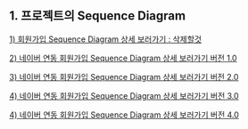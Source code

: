 ## 1. 프로젝트의 Sequence Diagram

[1) 회원가입 Sequence Diagram 상세 보러가기 : 삭제할것](https://www.draw.io/?lightbox=1&highlight=0000ff&edit=_blank&layers=1&nav=1&title=Untitled%20Diagram.drawio#R7V1bj5s4FP41SLsPjYzNxTxCkrYrdVfVVqt9ZhImQcuEWcJ0Ovvr1zY24EsSkoFAM1NVKnGcY3Ku37mQWmj%2B8ONTET9uf8%2FXSWZBsP5hoYUFoe14mPxDV16qFd9xqoVNka75pmbhW%2FpfwhcBX31K18le2ljmeVamj%2FLiKt%2FtklUprcVFkT%2FL2%2B7zTD71Md7wE0Gz8G0VZ%2BI%2BZm6z%2Fne6LrfVOoZes%2F45STdbcbbtBdU7d%2FHqn02RP%2B34iRZE9%2BxP9fZDLGjxk%2FfbeJ0%2Ft5bQ0kLzIs%2FL6urhxzzJKHcF46rPfTzwbv0Fi2RXdvlA%2Fu%2Fn%2B%2F2XPz59937PX5xd9OHf%2BLcPAb%2B573H2xFliLRdWEFp4bi3nVhBZZMsytCJgYcBWlhYmPAN%2F%2Fca%2FVvkimLktHzJyZVso4lSTokx%2BHLxfu%2BYC0a8kf0jK4oVs4R9A4t6eG7HYgpnblkh8vhZzXdjUpBpukAvOkHOYYxuYM7ewx5lD%2BBAQyhVbAivC1jKyIo8yCnoZubvoriBXG3rF9viUjWQP%2Fkj3UwoRpUAvQit0KOc5zUE566PROQs1zi4ixklN96pFwha%2BuLAih%2FEZW4EzMKNsG4%2FOKaRxKlyVeaF9c%2BJeHunl00NWbUAR%2Fe4p8XVf4rsk%2B5rv0zLNd2TLXV6W%2BQPZkNE3otqPzfOMfm7ReLKGRpilG%2FrZMn8kqy02509llu6See2gQU%2B8Nyipc03O28DVzV%2FlerJbhzQMkVe7fEcWo3W83yZrzpwWn%2FZlkf9Thxi6cp%2FvSh4RG31N1iJgdedYi0OugUNirUiyuEy%2Fy%2BRNbOMnfM1TcnAjEIcHPh7qsadwfp8%2FFauEf6odiHRCM8eWaAUKqTIuNkmpkSKsjl9a2x7phv3RW55hKJ2EsBQlyUVFtNGTmrGvUR1vWNWZuq44go7QFdVKu%2BoKIaTqikrqbF2RvEIv0vaHkzY8Q9rkQMbWY%2FeKnDH1wsea6bsomAWtP%2FgyRTFQnp6i2Aa0PYZb6KQo7qjBhsB%2FVZ6XBxxKTIkDE1SO4CzlWGXxfp%2Bu%2BvIdowlaiRQ17LsgUhwndEDCvckP6kjdnplzGlM%2Bza5DmtOQiwha4UKTPgHTNJWMORRfEQkmhQCSfJttwOwP6XpN34z2j%2FEq3W2%2BJPdUiKhZ%2BZPLFdU6JHIB7oOKvIzL%2BI4dQQE%2BtwNyW25E%2FhJWz8HMtVxym3Py2m5ek790e1GSDIGQjlOmdkm8L5%2BTfam6tzYm9vtJJKCiGIayAjbotygA9Z9XoPOiwI0YuuP0ZOh%2BMLKhI%2Be0%2FFqikk2FWUNSpOQuqO0uiGFs802%2Bi7Ovzepxm7hPs0xK1RNvtdIMl7yz9oM70FM67mPXzPV2ZeSI9gxgRhPJsbqAKZE6V6o5cXwOWmhcknmfUP3gIdMDZui89K6jv9asmrxu2e7HjxHyPFVhp%2B7kNS%2BB%2B0JzKqHBnTx%2BF3rnyN6T0LVc4NpCd0zIjHdyRCMHVpieIHjXCufsArOOD%2BvsEJ8YVC0eBuWrReyw5k67eQHpIqeD6DV5NwRW4PJt1Leyz4Y26xCRbT5rMFVEMM8r8JLubCgTIj7LK8gHXSuacyLkiOrdwGf3PKf3U23DZKczE9%2BSsK3%2Bopq68%2FTjeZuWyTeSN9Dl5yJW%2BgFDIHik6IWjYw%2FH1JVRkWF%2F4MPRMSCaiSxuyXSAdfdCIAvUKO45lVQt6y5yD1iXsCW%2BXkQl55H9yw0CXW7QM%2BVew8ltkFg%2BdQ%2BtOlYNlV8aljVCg3voQcLy1OWnRtiL5ecHJwgNLr8ORc6bz51rro%2BWO7smoDNK7nw6I65UZrSMRqk2XdyEoFkvtpuk15fIdoW653bA1VPlXBt512iGu3ph3KkL4y5HQxi3IBLgU1EV5GmwkkCyFc4KgYBIiIJxKI9WVZhLAsJ1gb0G7yqS0oxgIkAKKmHX0x0IAgYjcIbzIB2KoO%2F5sTl6B7juRr42RTbRGjqGu%2BfNRb1l0WuR%2FxWi17D3GKLXa%2B5uXQ%2B5yGtXRYlA1E9U9%2F3TpLqKh0a27qHrdPhKHrpDqnvzUBt1hNrDVYo8wxD57WesapxCfVUcNEJDuzwPvkX5qZjlYvmpFYfry0%2FPPnqQ302iFRvYsrAckqi1G77igYvXolYHuldWAj1b8c6dzfKswBbP7Cya9DVcsCQztEKBW7Do%2B5xsu%2FzCL3Egt4mWjIYAU7g6yuPbyFH0puZyMwGyL1F1lirchAkK%2B1VT9YnAJRvOFL8gAndb1YU6XgcweTq49Q8piRHcqvpwBfFKGicUdsn6TqHL9kX8MHhEteWxQ4mmCsB%2FYW%2B7tD%2B1ZJsiMFUls5XQ4xjahp6paqKW%2BHpUsTfZvqgrBkIQFw8IACXN0igNHUj8dzTRGUKqQR%2F0lAJohAYX%2BiAFr6nLT0OD7qUCtKFzgtLgEtRDOxbjGiQoU2AXiYIUC%2FD1HMbB8A1awE489S11Gxa0klUP9ER4qlESKIPZpjBpBwY9Gw6JoQ4Gd3OlKxuiA1YyWu3KPw%2BujDliDcXT2h1GrCfwZNvB8Wfs9jJjXT3y1mr8IumUVw9ZH3T0YAblo67TY%2FYNcyVVOwFXP6sBWXe3GstzeELDpzAPO5YerDowtGqv%2BwsSNj6vAj3qgxIYjWqbwFas8eJHTgklycp7tr%2FeEZLoJL4tjKtVp%2F3mqeNXJ6cmYkMDXdwhP7095KRmKsjXi4nXHbATceVn8Lk%2BbxSfRk5T8849YSXVVztT99V6Nsu7GcYBCo%2BVjMWEG81Rg2YcQwFD0lMIamV4qsMXGCiOF%2Bnmf%2BXhC%2F8tDl%2Fo%2FUN%2F7AwWD%2FjTPL1nsKCrH6606xb9sKw%2BHdvEV3S9gSHPfD1Mvsn6v171vfQXHzRkrVEaGFbXpvnG3Pkhtp9w54OVMiD4eUoZEHSF1Vy7bt%2BdB0fpju7cIXiTNRDdzI%2FL6Yyun0zXu3LXDwK9GBLQPGkhfo25%2FnnhTuM9bLGengldTTemkQ3ZQI27jqEactWGHgTvTwt1h01IHrqUheldXpFWzFyjNLg5vnd1217wBIgabAgNTuXHiTtBozfRq9W7ptPHSu8FrrYPPWHMA0bWyYxodDDmmy1bHQnYJ9D0BCz5vaR1jgodw2Y9JU7KvKt%2F7bzJ8DPlNhANpjDgLSH%2BmG815tjqK535EIyma9PIovQnVDzTo6Q9pVHkZfMfQVVybP6%2FLbT8Hw%3D%3D)

[2) 네이버 연동 회원가입 Sequence Diagram 상세 보러가기 버전 1.0](https://www.draw.io/?lightbox=1&highlight=0000ff&edit=_blank&layers=1&nav=1#R7V1bk5s6Ev41VO0%2BxCUhAeIRbOdSlWylNnt9ZGzGpg42PpjJzOyvXwkkLpKMMQabmSSVqmBZtORWX75utRQDzXcvn9LgsP2WrMPYMMH6xUALwzQhtgn9h7W8Fi0OxkXDJo3WvFPV8CP6X8gbAW99itbhsdExS5I4iw7NxlWy34errNEWpGny3Oz2mMTNUQ%2FBho8IqoYfqyAW85hZVfu%2Fo3W2LdqJaVftn8NosxVjQ9stvnkIVn9s0uRpz0c0TPSY%2Fym%2B3gWCFh%2F5uA3WyXOtCS0NNE%2BTJCuedi%2FzMGbcFYwr3vt44tvyB6bhPuvyQvLn58fj1799%2Bml%2FS17x3v%2FwZ%2FDlg8sn9zOInzhLjOXCcD2DzI3l3HB9g3ZZeoYPDALylqVBKM%2FAP7%2Fwn5W9CmZus11Mn6CBfHVyfL4%2FwzQLX2pNfLKfwmQXZukr7cK%2FRWJuz9WyQMHMbW1JHN4WcFnYlKQqbtAHzpBLmAM1zPENgg0P56xYGD5mLb7JGuncOrHODnYHyqL9w%2FGQc8qO6Q%2FxH1L6tGFPeVeHvcYG%2B2i4LmshlFxOl3j58AtGi7aMuwgOuvsimMoiLHw9r4tGyhbeWC4PMVw8MqMgJHfnFFI45a2yJFV%2BObVEB%2Fb4tIuLDshnPzSiZvFr8BDG35NjlEXJnnZ5SLIs2dEOMfvCL03ePInZe4vK6FU0vDjasHezhMl3jc3JUxZH%2B3Be2nIwEO81QopvyXkILNVSyFwP92uPeSz6aZ%2FsaaO%2FDo7bcM2ZU%2BPTMUuTP0pvxFoek33GnWervIZr4e5OcKzGIUvDIdGWhnGQRT%2FDBnEd2%2FgI35OIzqRaEMx9pEAFQOL8MXlKVyF%2Fq%2B6zVEIzDBu0XIlUFqSbMFNIUVYHr7VuB9bh2DrlGTEbIyHScKj0oSBayUnJ2GtExx5XdKYuK1jQuVZWKCFZVmSFv1hWGlZhkNV2xltts221Cy62TQ3hScmFQxTVt5A7c2t%2FSD9B0VCenqBADTC%2FiVnoICjWpAQF0khBXk9i93U4jJjkByYoHO5FwrGKg%2BMxWvW2HVNZaMlTlLCvh6doJ3RihQdbP1NF6nCWhy%2Ft0aUSF3YNOUFFh0VItIOIkMq4lUA%2BnGcb3iInm8eXbCzaiGeKhFF0zsLVgMP9FRWbMBVglXeDmrhgF63X7Ev%2FeAhW0X7zNXxkgoKqlr9z2UGlnIp4g9u5NMmCLHjIh2BBBNc1Oi3Lp3%2Fpcs7BzDIsOs05%2FQyrz%2FQv655mNAqhpIMol%2FUwOGbP4TGTTWgddzsDpTVwU%2Fg0WQ6i0SGRjxo%2BdkGXeZp3YkwwHsiYOO6djYnAbW3rV1uqpqrk2hCmEZ0F090FVYxtskn2Qfy9am3XiccojhvpgNBerRTFpd%2BsHfcBDBTyO8TSc72efWmRnhHU6F5x3HnAJqLxQhLfWgwAaoi%2FseZDhgMnB5ke%2BENkDHutaDX9XNPdjx99ZNuywE7dyCu2mfQNC2TEKBMa28hj1cijmcCEyxz15VsEHuC4jmnDWTxJcSDKMeGcvUjxXgMTCvS4zMl61gWY8HkbZeEPCuZY83MaSIlgnbBViPF671DuufHlMoHqHfQoazT3gC9L%2FHTUWsqi9PU%2FDATPbBuLhv%2FmDQC4omHxwnFy8em1%2Fqnm59vz8ZJOd3EnheOZSryoOP%2B%2B8aJCaHTt7xDvv3uIV3L9bhDPuixSGg7iddW0yTre3kl9Bs4IrLCZ08sNX7oZJI%2FahITIvsW%2BkKXmiPCM52qoFy68NiHC0ec5H7fc9yY1n%2B4zL%2B8Ln%2B4V3XLX74vUUFllUCAH5vEtliPiMMBj%2B%2BfsFcvw5ioMeCsowFYNCAIaJcDjWZDL9ol%2Faewum3%2BXlIn5a%2BG7KTT6Vg7cUpMD1uwqvS1ywbzoRVXgt4rUEdQgdXRbHe2A1N892EIdwZac7BxuGWzV%2F%2F02lSfMG5C0CNvNzJhk7frGPbhjMmwws2mrWQ9SYqAum1702TZcKOonFxV%2BYltc1DB6huc2sx7C6hYG1suHoBCHgMqW%2FoU%2FEreZYFnmNMqdtWIom3ejQ7FJzZtZFzP%2FEUVOpjDbhDqBv07VWgNJIEzVSljQuqW1tlXP6p4SEa1nlaXhBosrZdnYGMUWLGLtxTRJLrTUg%2Fs5CQ%2Fmtb6nsnI%2Bn5ypU4QKwc%2FZVLyFvPX7NqACdJsuytIk9WxTI3xyLciAwjdKKn7y7kZyC5as3Z1hOTCtdkpjOxjnN8jouuoyGLBEzfO1qEIhNPqijxKET339IICSsslornuNHD5DafQVVJ0%2BBGI7jPprhvh8ESjnvp87zxbPDmqIj75rc8RX5cEWLMIu98h8MlU3CaTKFksD0qB705AaddC4dxdSQxOdUJO7xdTOZXjllhsYkysqxmAmyjTlaKdfUXFtP6FJ9%2BoSk%2B4%2F4TZbF45mu7LIUfL6UzPfNBDBj1sGSWMf0nM1OwC3PaMHieZM6U1U8HyZGEHTUkEgytyvLuqnlBolXgPr3%2BD4Ruxz3AehdjHXhaxMZW8I9a7rAhC0UxobypIOEej7g0ZyLIIEoj8DjcQx7hHscocq6mvscq1SCxNUr9SCM4DL0q1BKrXOm3rHuUzRp%2BsUXBsPUQSsbKFYHcv4b%2BkV1KjXFkGvBKPkjDHhV0ZQ%2FSHky0JEyoD3ZXnf%2BVTzvkTadEAiVLjfFrHzK24Rqwkk3C2eheMl4MmIx6mvDGiFjEzGcEq5dhv1zN8qJniCptLVRKDXA%2Bh3mddXsrl278s6ZB%2BqUBoZTJvgrnHTZDL79jAHo6ApZZLtG2%2FPmUBzTjo%2FKL0Ql2SVtz512usvII%2FYGvcsRTimgXiUFL6tqYq7bQrfBJfFR7%2B2RUXNmETSzv7JCtm%2B3jhZYXa55ur94V55H8fuiHtHVMZ7nTU%2BC3tLEZmMLpptp3uJNZCnROpukdtK%2Bu4Y2QS%2FMXJ3hGW2WvT2pe5bGKMcmhrbvGvunIKmuJfGc3kJIT%2BmUJRDYP6Vj5tFheeraBVZmwb2kktcbV0h%2FFjQy%2F3HNg725BAGn7G92P%2Fr8bP57YMa05hd7goSGUBWD%2BrwgyW8bqUoNl3mB0XKd%2Bn6OErNS4di6FPr%2BOtdC6QImUYUT8odoqsqXWmCTUXyxroZSCt4F15Bd1E0rWw5duDUnRJlGPbF63L8rFAazqDrF1CtNXCY6ag2AKBQ7iVTbm0N3G1L367SISVuRpqKq9G2CvRLcFmBcU%2Bkfl6bOmwKcuh%2BxzykgqGdvjXGqurdM0etl4ypJVQmbJLlFDXuf%2BIAgXZKY5vkN5pBuc4uyxkUrMtnjlQJq1%2BGyxIo976NZ8Kqid0ZJE2nK%2B4i6XGTonIFO7v%2F3QLVn9GOiujFZJRLm96ljT57VrjvXQ0jHjrWh9uXFej%2BXnNj6DyYLAFnyPaWB%2Fqx%2Bt%2BXiu7Vf3KFlv8H)

[3) 네이버 연동 회원가입 Sequence Diagram 상세 보러가기 버전 2.0](https://www.draw.io/?lightbox=1&highlight=0000ff&edit=_blank&layers=1&nav=1#R7V1bk5s4Fv41VO0%2BxIWQAPEItnuS2mQqtdmZvbzRNm1Tg00PptPd%2B%2BtHAomLJGOMAWMnXakKyHDA5%2FqdoyNZg%2FPd2y%2BJ%2F7z9Eq%2BDSDP09ZsGF5phGDrWyX905D0fAboJ85FNEq7ZWDnwLfx%2FwC9koy%2FhOjjULkzjOErD5%2FrgKt7vg1VaG%2FOTJH6tX%2FYUR%2FWnPvsb9kS9HPi28iP%2BHjOzHP93uE63%2BTg2rHL8YxButvzZwHLyTx791R%2BbJH7ZsydqBnzK%2FvKPdz6nxZ582Prr%2BLUyBJcanCdxnOZHu7d5EFH2csbl9z0c%2BbT4gkmwT9vc8PsmNg7uU5L%2BFnz7x0P6Pz%2F59f0DwDmZ7370wljiRyl74fSds4m8%2BzM9fNlFD4m%2FI4fe6zZMg2%2FP%2FoqOvxL1IGPbdBeRM0AOGdkgSYO3oy8MCjYQDQviXZAm7%2BQSfgPnHFMuZLPz11JORBxscFsRksnv9Jl6bAriJYPIAeORml%2Fxnx%2BfDp9%2F%2FeW79SV%2BR3vvw5%2F%2Bpw%2BOLvFLWy40x9XwXFvONcfTyCVLV%2FN0jRgHHVlqmOiY%2FtsniasSuyTeKDh4lF3QUbDHUHDHHow5QMEcT8NIc1HGioXmITriGXSQvFsr1ln%2BjirX%2FvHwnHHKIgoKvceEHG3oUXapTW%2BjD3vQHIeOYEIuo4vd7PELSouMDCsEG15dCIYkhIWn5nU%2BSNjCBgvxYM1BAzMKAHx1TkGJU%2B4qjZMm75dfAD36RUMSRj77j0H0NT6EaRjvySWPcZrGO3JBRD%2FwihAxjyN636IMEiUNNwo39N40Fnxo%2FJJG4T6YF7FP74n3CiVFY3KewATZU4hcD%2FZrl0Z4craP9zTkrP3DNlgz5lT4dEiT%2BI8ietORp3ifMrDRqK%2FBmsODIxyrcMhUBRo2lgSRn4bfgxpxFdvYE77GIXmTUiDIqUU6UAArTuMQvySrgN1WDfIypRkCNWKOQCr1k02QSqQIr%2F33ymXP9IJD4zvPsFF7EsQ1BEIOcqKlohScvUR3rGF1Z%2BrKgkxr5tRF3F1fkGnPoKGXf2aNsOgBztadmpvoRfr2cNI3mqSfc7Tp1SCalJ7YWHIFJnRmTuUPd1MaBeXpKQpQIPVR3EQLRTEnpSiApA6iPLHVNQBRYkJcmKByOGcpxyryD4dw1dl3TEXQnA4PG7Bz1DhB6IiEe5OfIUN3MMvymeZ0U0oU2%2BagekmHpkzkAp4yFYksBuxxrqW5i4xslnDSZ5FBNJM0jMB1mr%2F6DP%2BviNoECUev7DKgSBR24XpNP%2FQOz%2F4q3G8%2BB09UUWA58k%2BmO7DQU56AMD%2BXxKmf%2Bo%2FZI2hWwWyNvJbpkX9EnHN9Zmomec05OQflOflHL09SkpYQ0n6Y6XrgH9LX4JCKLrQKxO2e6hyornyKsgdW2BAv6PWfzMDzIs2dOBOEenImtnNlZ8JxW5P8KqKqm0pmDUESkregtrsghrGNN%2FHej76Wo8028RRGUa0%2BEFirlWS45JO17TzqPdUAbGyquV4txzRozwBmdK287jRg4%2Bl5rom3lgPoFcRfk3mf6cDRh0wP%2FEF5zqMHfy1ZNTmv2O7DgwctS1TYqTt5yTd3rkuJiFEkNLSTR7KThzOOCZcZ6svmDFyd4TpqDSfxJMGBMMOEc3ojwXs1TMjR4zIj65pnYMITs2sqZSsR4%2BXRoZi0ZOIydDk6qFHWYOEBnVf4aWm1hEXJ%2B38oCJ5ZFuID%2F80GdN3hA4s3hpPzs%2FfqWSXONxfoT0cPHmcmYv2i0UrBv2u%2BKBEa3Ppb5Pt3D%2FEKrl8N4pnnZUr9QbybMz0p8Hau8FN0hkEJzuxOcfjc2SH5%2FcXulBOvWQeR0BpjZsmUq0ooxwhZ3M7jPMYcGmRVIqeYOscVFOBRXOBxFODml2VgwePFpKJRIccaFCOYtKrEgINLp%2BDpLabmzmXgcCu4wZJdDtQVZoOG8znnTTX%2F0GhfDBgOLkr5lwJ%2Bg1v0WCHflMsJ5uwiu82rx6xvRjbgW8X2ECiwPRzXRltg%2B7uHZ7AlPBPLo%2F2JwZJzZFzEvzZTJOTY0hzA2%2B8WZeykEyLEKFzNdeo5Mre43Ljc7BEkvGG9tKO%2FsUPs1NPxZUajmIfJH2Wxy8ij6EvN6zm6kX2JPIPPTRYTB%2FD3qVqqXrdUE8kaYgJzTEu1ZK%2FqHFMRpVcVtWEE4Qo1GfqMfMIO0vH8NXGmtMR7exkJF2StosdqOB57OUNlCCV6m9NXcRfiROFthAng1N2TpVA%2By1Aon9g50KPyDVK4nToqE5GU1bkGqxtmM6WhMZktJ1g9CPAusbhYMrOQ2U3qJwkNLvRBErCpyw%2FoQGilBF3N1kAnKA0uQTnoA51PnpB4TRGfx5OkLPaz4NkQ2fUK4iP3WgzxlTWQBc2uihkVD081TOpCH4SlKHkAZ9R0CrawuLtLp4ABj5jJ1crd9nl4Zcxy9%2BRaUJE%2B4019fLmfOJd4XgtqpZZcp3txQ0L7rzBO2dpWTG7l9SnWrWhkBWOe%2FDhFkjT0Gi9H5QpHXeIFsGJJ4igmeLqpCMNpmaAO6nMu3VvACaVaQ1DP9tc7vuE17pEQ6mnvPDHVkCqV3TNQoDdTGhrK4hYZ6P1BIzEXgRzRn4BGBkCDOeYWTbeDO2bllgi8U2wixlfMnJdT6eKKzjMKQEJB%2BeK1of0bqJxrWjzVFMCLWKfFbJ2%2FgzSMPy14fqqza2m1dT7VaisWSv2QA%2FTrTcrZP%2BKknOQqLdU2BQo5iIGsPzk4Cnh%2FOTq5y6IpMIRijH0BhjWbKQ2MVAx9XFA6FQmKIQo7vaxRkIqojj62PBVLFrM1iwu%2BgU2xI0uridQ8svF5R9ecaGADulCWw6pdnEatjxr6edjzx%2FaoRt3%2BBCsShdTZv0qUBrfH2wurrZOXyXjvCzayERcMSZSGVhDFBhLA4IvMXYd1eLAOwny2CrGPPFTv%2BTjd5DRV722LUlAtEx3Kezv%2F2kb%2BHj8H%2FkdkLfa%2FP300vnyQYZHRZuU%2FzxVpv47Nmj7ZvGLeDLTMmjiLe4mAbGlOskWz2jFB%2Flzkf5biQSJVYYEyMiTNG2qdv1LxztxQ5n4AeV0O6II%2BBr2ZUn8eXS1AeS7Ipq6jLBUBbtxLatzKHoVbbk2ACug9WFFJLYLzGsDubu82qUnhAoAkmVPLfTMGKeaqpf0zz2qvGKI0u661lR32cItt1VL%2F2X1UDW4n6sbDudrztlOZ4Hr5qZgmcmZ8m3QeSPlq4Q57HUmbptIdW015B87%2BrVVZMJDTKVx0draEQ%2FmOZ9kiVZJseQPmspdtJy%2FCIZWJDgaH1LvvTy1ASgWnFuwdLQ9BDYVIE%2FcyTYDMs8gObJvDuPC7VA9xlUNP%2BiBWIa%2BsD4qStenlGWyxDk3pu9mqM1zWtZg3N%2BlelrR45bLqZV6NLMqY5DJzMVGHLi6PRIqdIAfDXEoBKXaCBODIQok7CKfCDLmhQLxDlYbV7JcLPNP5MRuhkm4rf8xGtTWGtEVLf%2FySwV%2FuT5pW7hQl8ublP7Irma4fgYJoFC0%2Fytg1nCLLZTJcisXFlXXP1R64vOd%2Fzh074kEBjTDN1KsEsAKZD7bQXT2Pel6xnxUq26XOoJ42I4y7pM3k6Q8h%2FVKVJPo0Pqt3nzd40avhfMFPYrO%2BlsCuE2xfFUNN6cOJpwyM65Act4gfDqJDcDtOEyvW%2BozrNPn84K3VHS9EYaBFe9WoYrjRFRYX%2FlQhPNJeeDUxtCgt3Z8YRGsoa35Xk8PUtp%2FrBSNcu80MNDUldp9TLdbu9990Rk7Ln3rNLy9%2FUhcu%2FwI%3D)


[4) 네이버 연동 회원가입 Sequence Diagram 상세 보러가기 버전 3.0](https://www.draw.io/?lightbox=1&highlight=0000ff&edit=_blank&layers=1&nav=1#R7V1tc6O2Fv41zLQf4pFAgPgItrO7093OTve2995%2BIzaxmWLjYrJJ%2BusrgcSLpGAgYBNnMzuztgxH%2BLw%2B5%2BhI1oz57ulD4h%2B2X%2BJ1EGk6WD9pxkLTdR1gQP6jI8%2F5CASmkY9sknDNxsqBb%2BE%2FAb%2BQjT6E6%2BBYuzCN4ygND%2FXBVbzfB6u0NuYnSfxYv%2Bw%2BjuqzHvwNmxGUA99WfsSfY2aW4%2F8N1%2Bk2H8e6VY5%2FDMLNls8NLSf%2F5M5f%2FbVJ4oc9m1HTjfvsL%2F9453NabObj1l%2FHj5UhY6kZ8ySO0%2FzV7mkeRJS9nHH5fbcvfFp8wSTYp21u%2BGMT60f3Pkl%2FD779cpv%2B6Se%2FPt8YjMx3P3pgLPGjlD1w%2BszZRJ79QF8%2B7KLbxN%2BRl97jNkyDbwd%2FRccfiXqQsW26i8g7SF7KT8dnCpI0eKoMsaf9EMS7IE2eySX8U5txjimXzd8%2FlnKCELDBbVVIXC99ph6bgnjJIPKC8agDvyCW%2BBUfpsIvvc4vpOSXpeCXqQ%2FAr%2Fjvj%2FfHz79%2B%2BG59iZ%2FR3rv52%2F904wCJX9pyoTmuhufacq45nkYuWbqaBzQiNDqy1DCxSfD7J4mrw7LLcBTs0RXcsUdjjmx82tLTMNJclLFioXmIjng6HSTP1op1lr%2BjyrW%2FOx4yTlnEoA3vLiGvNvRVdqlNb6OT3WqOQ0cwIZfRxW42%2FYLSIiPjCsE2Li4EXRLCwlPzOh8kbGGDhXiw5qCRGQULn3Y5ThkSp9xVGidN3i%2B%2FwPDoFw1J2P3s3wXR1%2FgYpmG8J5fcxWka78gFEf3AK0LqPI7ofYsyqJY03Cjc0HvTWPCh8UMahftgXmAFMBDvFUqKzsl5AqtkTyFyPdivXYqIyLt9vKchZ%2B0ft8GaMafCp2OaxH8VaIeO3Mf7lIGzRn0N1hxOvcCxCodMVaBhY0kQ%2BWn4PagRV7GNzfA1DsmTlAJBTi3SQSAG%2FGP8kKwCdlsVFMmUZgjWiDkCqdRPNkEqkSK89p8rlx3oBcfGZ55hvTaTgWuIjbzIiZaKUnD2Nbpjjas7U1cWZFozpy7i%2FvqCTHtm6KD8M2uERQ%2FQWXdqbmIQ6dvjSV9vkn7O0aZHM9Ck9MTGkiswDWfmVP5wP6VRUJ6eokAFUj%2BLm2ihKOakFAWS1EGUJ7b6BiBKTIgLE1QOp5NyrCL%2FeAxXvX3HVATN6fCwYfSNGtYJQi9IeDD56TJ0h7Msn2lON6VEsW0OCko6NGUiF%2FCUqUhkMWTTuZbmLjKyWcJJ5yKDaCZpGIHrNH%2F1Gf5fEbUJEo5e2WVQkSjswvWafugdD%2F4q3G8%2BB%2FdUUYxy5DemO0ahpzwBYX4uiVM%2F9e%2ByKWhWwWyNPJbpkX9EnHMwMzWTPOacvIfle%2FKPXp6kJC0hpP0w0%2FXAP6aPwTEVXWgViNsD1TlQXfkUZQ%2BssCFeAB0%2BmTG6RZorcSYnfUBrNOFc2Jlw3NYkv4qo6qaSWUOQhOQpqO0uiGFs402896Ov5WizTdyHUVSrDwTWaiUZLvlkbTt3YKAagI1NNder5ZgG7RnBjC6V150GbDw9zzXxreUAoIL4azIfMh14cZLpgT9DXvMYwF9LVk3eV2z39tYzLEtU2Kk7eck3965LidBTJDS2k0eykzdmHBMuM9SXrRm4gOE6ag0n8STBgUaGCef0RoL3apiQo8dlRtY1O2DCE6trKmUrEePro0OxyMvEpQM5OqhR1mjhAXUr%2FLS0WsKi5Pl%2FFATPLAvxgf9nAwA4fGDxxHBy%2Fu65%2Bq4S55sL9KejB48zE7F%2B0Wil4N%2B%2ByniC0OjW3yLfv3qIV3D9YhDP7JYpDQfx3pzpSYG3d4WfojMMS3Bm94rDXVeH5OcXu3lOPGYdRBrWOVaWTLmqhHKMkMXtPM5jzKFBViVyiqVzXEEBHsUFHkcBbn5ZBhY8XkwqGhVyrEExgkmrSgw4uHQJnt5iau5cBg5vBTdYsssxVB1OaDyf022p%2BV2jfTFgOLgo5b8W8Ovcos8V8k25nGDOXmW3efWY9c3IBvxWsb0BFdjeOK%2BNtsD2Vw%2FPjJbwTCyPDicGS86RnSL%2BtVkiIa8tzYG8%2FW5Rxk66IEKMwtVcp54jc4vLjcvNpiDhDYPSjn5iL7FTT8eXGY1iHSafymKXkanoQ83rObqefYk8g89NFhMH8PNELRU6%2BqyuIyaSdcSE5jlt1ZL9KgQvaYnSsYoKcQb5CmUZOke%2BZmfQ8fwxcaa3xIF7GQkXZt2iL5VxPPZwusoWSgA3p4%2FiLsS1wrcRKaBT1z5LoX2WodA%2BsXlgQO0bpXZbVIFuwAzpdrUMREYAMbAh60AC2muTndr2JXGhiOWs3lVgoJvNlMZGhbac4g2gP1eZDYhFOwuZ%2FaR%2BktDoQh8lBZy6%2FCCAQjMn7Gu2OjpBaXQJKkAH5Ms3BC5QzOnxNC2DHix2NwALUMGc5F6LYc6yCrOg%2BV2xpuPhqUZpIDTEWIqiC3TOmtAZLSzu6hI6qBsvmMnFCu52N7h0zoL75JpgEZjxtkK%2B4VBczezWBFupZtfpvrolov1XOE%2Fh3FYsr%2BUVMtYvqWcla557OUWONvYuM0flCs%2B6yQxixabIs5jg6bYmbEzLBAGsr%2Fr0b0InlGotSQPb3%2BD4hlfZz4RQT3vniamGVCvtn4FC0ExpbCiLW2Sg1weNxFzE4Ij%2BBDTSIRrNMbdo%2Bx3dMSsPZeC9ahMxvmLtvlzMF%2FeUdigA1UmZr96dOryByrmmxVNNAbyIZWLMThpwkIbxpwXPTwG7lhZ751Mt9mIgOEYO0C%2B3LGi%2Fx2VByVVaqoMSFHIY4owYtRwcBbx%2FPTq5yqIp1IVijN0fwxonKI2MVHRwXlA6FQmKIQo7g%2BySkIqoDji3PBWbJrP%2BtgU%2FQqc4E6bVOm4e2fiyp2tONLARQ6ozHqvOkTprfVQH3bDn%2B%2Faoet3%2BBCsShdQhEzxBaXR7fANh9QpylcG2LEmUxlYQxREW0OTb3F2HNZiwHsZ8tQqxjzxUbzk53WY1Ve9ti1JQbVQdy3s7%2F9lG%2Fh4fAv8jshb7P%2B4%2F6l9uZFiktzl7gOeKtF3IZm2nbF0x70VaZm2kxb1EQLa0JtmiXe4lQf44ZqCT4hm62HwHkS5p3lgnDSgVr%2BORNtcDyOtyQK%2FoYwDNlIbz6GoBymtBNnUdZakIcuNeUuNW9ii85dYEQwG9RysqqUXQrQHs6k6Pk2wAAnE5rL85tTy5Y5RirlraP%2FKs3oqBxLaU3l2eEqWx3eyP7qNqcDtRNx7P1XY70GWCO%2FanYprImfGD2nkg5fuVe5y2JB3bSs%2BMNeUzQIe3VmUFQU6ncNHZ2RIO5WeuZdtkSbLlTTaXFeGQykRHg0Pq8%2F9%2FBMjWVgh01FCINPEgywTI7ER2ZNscx4VfpXqIuxwG0gexCnlhfVCUrE0vz2CLbXBK3802veGyrsW8uUlP06TFK5dVL%2FNqZFHGJJeZi4k6dF3omUCKsyhHw1zq379RlIz1FzZKXEE4FfrtdQXiHas0rGa%2FDGZy%2B2jaiVKUfJu3s8imMV27EFsXFC0sSl88nmAUa9%2FZ%2BW9OKRwXVzYTVzu78k72OXdXiLs6NPXFE1EOWIE3R9s%2Brl4u7FbCZuW3dgkhrCeDCOM%2BySCZ%2FTakX6r9YW6Nv0Q2EXgirqNhs94hb%2FeEJwA1geITs4yMVviZ9nVvHETH4O24TqzYwXJe18lXvd5XNU3sDlE2DY20kUgthne5b0AsajqKg0jPCrAV58i%2BAzGI1lBWsi4mhzdwrNtJjDC55inY1GrXv5XKEn8rYLhWKvK2%2FMnZ%2FPLyp32N5b8%3D)

[4) 네이버 연동 회원가입 Sequence Diagram 상세 보러가기 버전 4.0](https://www.draw.io/?lightbox=1&highlight=0000ff&edit=_blank&layers=1&nav=1#R7V1bc6M4Fv41VO0%2BxKULF%2FEIttPdu92zXZud2Zl9Iza2qcHGjUknmV%2B%2FEkhcJMXGDtg4SSpVMUJI8rl%2BOueIGHi8fvqUBtvVt2QexgYC8ycDTwyEECCA%2FmEtz0ULBBYuWpZpNOdtVcNd9FcoOvLWh2ge7hodsySJs2jbbJwlm004yxptQZomj81uiyRuzroNlnxGUDXczYJYrGNkVe3%2FjebZqmgnyK7aP4fRciXmhrZb3LkPZn8u0%2BRhw2c0EF7kP8XtdSDG4jPvVsE8eaw14amBx2mSZMWn9dM4jBl5BeGK525fuFt%2BwTTcZG0e%2BG2ZoJ23SLNfw7t%2F3mb%2FC9Jfnm8gKYb5GcQPofgedkwH9BcJHZcuO3vmxLJ%2FPCTixs0uZ6VHO0B7%2B1TdpJ%2BW%2FG8%2Byr1oSLaZaKNrvJf70bZiQtGMGnMjSr0t%2B%2Fiwjm%2FTYE0%2F%2Bo%2BrKAvvtsGMtT9SAaVtq2wd0ytYDlGnDyfZzzDNwqdaE6fXpzBZh1n6TLvwu4QLB5du0%2BGsfKwEBUKXd1rVpKTsGXD5XJZjVxyiHziTjmAYhudiWJwk26vjGASgwTIL61hmA5VlyOqAZcmPz4vd118%2B%2FbS%2FJc%2Fmxr%2F5EXy5cYHKsunEcD2DjI3p2HB9g3aZeoYPDGpQWcvUYKIHfv2iULVGLkb9O36nvC4sLLS7ISd2NeRDGup1Ie964mnkfeobxDQ8MyfVxPBN1uIj1kjX1oq0drBmwre5323rsp%2B21p%2F8IVmF2PgOm4ut8NZwXdZC6BryxRAvX%2FOELYC2XJazjk4xzstZpHB24usZWDRSsvHGkufEcM0LExJCcnFKYoWS3ixL0n0mueiAffZFI4qHvgb3Yfw92UVZlGxol%2Fsky5I1cwPshl9inXESs%2BcmFdqpxvDiaMmezRLJsCcPWRxtwnEJ4kBHtNcIsXlOylO8q3HHEtXDzdxjUJVebZIN84PzYLcK55w4NTrtsjT5s4ShssDuo1k4Fzj3BYrVKGRpKCTa0jAOsuhn2BhcRzY%2Bw%2FckykGHYIjVdL8QIIn0u%2BQhnYX8sTpalUcy3RFBTfglDZUF6TLMlKEorYPnWrct67Dbu%2BYRwo2ZMG5AafqhGLQSlJKyr5Edu1%2FZGbqwmJbTkbDQkUYYgeqnidtl9T9acBo2ogvWQ%2Fco1s%2FiYLeLZvsYjq6A4Yp1wKfy2z4w0Asc7ox%2FSPW4cJTDlP3QVMGHbfEqqMZhSIh2EEioBL0E8uk82%2FAm%2BbA5zmRz0UZzpEgY9bIMtgbcbc%2Bo2ISpBjXJ%2Fn0dzefspr%2BjW7los%2FwaLpig4Krl31x2cCmnAjdwK5YmWZAF9%2FkUDAxwXaPLsnz6S9k5BiPLsOgyx%2FQaVtf0l3VPM4om6NBBlMt6GOyyx3CXyQay7j%2BdjvZEZlP4NFskotEhEVDqHoMI4X9fxuSgDWhrTBz3wsYEm4f5V2NVU1VybQjTiK6C6e6EKsYqWSabIP5ete7XiUUUxw1YH9qzmaK49M7cce9BR9DdkWJrOigP90hPD2rUMxyjtEqff2f2jhoyfvlH%2Fd7kiRvD4urZOLBPKgR831cyOcwoJHhPT3dYuu0Qd2QCt%2FppiIqF3VHtnktO1Pu9kwwPM2JdqP7VZl4xBvS6pvK3tz62bVnOh%2B4bFJNOTvQNCmKVB%2BrbN5iqb8AjASWnOVjMI4we4HCQacNBGErhI86h5Jg9SGFiA0oK0DnNh%2FWsI6DkgQC%2FTtgqoPl6p1Lm2ji7EFCdih6c9eZVTKcPra35Ets2694EjABwD3iU%2FKoGD%2Fa7mYPOo3QzA9F%2BWWkVzNA%2BrHBgoN61v0WY4M0jw5LqF0OG1nEbrO4CdVeneorjPTmkx9AZgRU4k0KFLf3wsbHgF9ffdplNEIntc8SRLTUYZRYYIffbhZ8nRECDPLjklok0UkMBPsMFvkABXtEtBwu%2BiEGVac0CazCMYLFgFAcOHkvIsUcswxurwOFacIOtmhwMNGojpyQ6tDnHJZbeNdqXHYZLytTRawE%2FEhp9LpdvqVEIa%2FQqvS2CzjyLrirwtWJ7DDXYHp9XR1tg%2BzcPz3BLeCZHVbtjg63ukd3S%2F7XJrNDPtuFCUawzqXwny6NQpfAMz23ukYXGFcrl5VNQ90ZApUd%2F4x%2BJ29yOT%2FMxyvRNMZXNu9Gp2KLGzT06yr9EsYMvVJZQA%2FD3gWoqhUMj1MRrlqZGxoK6wsn%2BpEQ1rBC8JCZayypLxBkYLMVl2BxFrg%2Bz9mKZJBdcasH9fAgP5sVlL8VxfL44pFOGCsGN2VK8iZxjvA5XASUUb2vqdm2skT67P%2BnrJXhbhoFuwMhETj0ORFsALPMMnQSCBgL3oGXK5sUBcCTKsI9GfACajXSCXDty5piPo%2B7mOpCUNwn85ficbZ4oAwcH6p3pvez2hs4%2FCKCkbBCcxkCIzAMj9c5BDbyAIlNDgQGDl77YkeUgg3vpPRAC1OAlfdbm8LIKuEzYVq5M3%2FhkqP4YYEm%2FNPGV0mmfBw7iFhr35vZuEOEX1ORisXVHk%2BIoohS81A3lYUMBf90SJl%2B67t%2FVyfBZy%2F4h0Z0Fe9lrdJeXqFeeaE%2BpibT1cBxNMzCvIP0j0GKzaqRZOD68qhERCD0TsjicsSJ4UKKhhLNOLhUBEOwfqW8IQlrsHN6eS5MxJBZI7IBLQ5bZm11WsaAtoKDkw%2BSADeFHBF3TIOTLxCgj%2BkVfFnYZDzXsQqSzt1iAjctF6J33GKFXVMLWnVDU8MHtjQ%2BuBuW93gu9yaAGRNL5Aud0rIIPjNSzR0LgvOBjKBwsi1443YnTScGyEuQgZ0YYCGiOPeXlqBNx9r08rN0qo1J4NpGA8KyBOjaqSM5IIj3SmNSzRjAQaHFs5MOmcs3B%2B2L87smHlGVNV0bqXSOvwLFeX7RA4ioEnZ0fUOohLx4hKJFg3aib4jCr5%2FJ0MC85KiLOJr%2Flm80E8eGqiKFaeEfS43MGqN3%2FrOJgQ7Zh8Nm0J5vfFp%2FRtxsVOaE2B4zFdpLl9h1eJMZTA0XhwDQv%2BiqfpfxxlLRCi%2BKWl%2Fj4cZb4KLnDlKvSOUgTKZLX13FireBpzEEHHmXwCAEg6V1vr0hFgv0jdYcJ9AxUswIOMx1VNAkK5Z4y5damGa8quygRHGvKfXqLO%2BlZ8AHN20NzWV1OPa2lqnB%2Fx7X0XP9IKdfN3YFgY3%2FKd9w5%2FgGeuByKapruSLwfVphWcd7shJdsyK%2FzomONqIoqL23qXlu1m04VYJOyXKelgyxetZMfc6Lw2x%2Fs5kZ2kDoV7c1B6l87%2FOEgj0Cm%2B2JXNuoktmxaRw3bs272Y8LfpHgcybj2gatByYMmymn5xZ6mPMWgtd38zAKpIh3cmlvsJWosnOHxcFYRnirjWrSbNRmoQUdSot3UvIKsN8ylfyu5JoZYxav21rdKtbHX72zlpKsmU4RAT0ef9MxRoU6hPfuYU4YI91cwq4pzNVpjmRrG6Cx1b4zRvNxHod3b2zDK1Sluy%2BqU%2Ftig0Y%2F3xwbSct9e1jh3z4d3Wb8ox0%2FIGdXh6V8bB0%2F%2BePz9h7VI05t%2FpDsvO3ZvdmJVuQSfNVS8YLFAs1i8cunH5wJws1rcbEKD8%2BWC6WX1n4aK7tV%2FdMLT%2FwM%3D)

